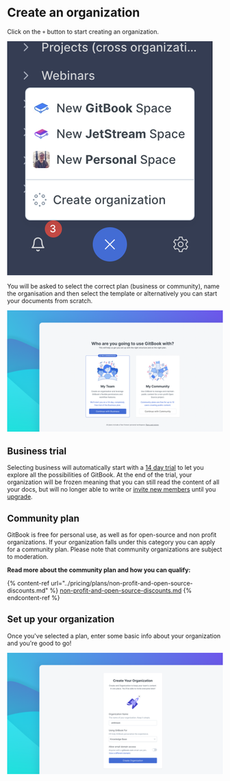 # Create an organization

Click on the `+` button to start creating an organization.

![](<../.gitbook/assets/image (3).png>)

You will be asked to select the correct plan (business or community), name the organisation and then select the template or alternatively you can start your documents from scratch.

![](<../.gitbook/assets/Plan Select.png>)

## Business trial

Selecting business will automatically start with a [14 day trial](../pricing/billing-policy.md#14-day-trial) to let you explore all the possibilities of GitBook. At the end of the trial, your organization will be frozen meaning that you can still read the content of all your docs, but will no longer able to write or [invite new members](../collaboration/team-management/#invite-members-to-your-organization) until you [upgrade](../pricing/plans/).

## Community plan

GitBook is free for personal use, as well as for open-source and non profit organizations. If your organization falls under this category you can apply for a community plan. Please note that community organizations are subject to moderation.

**Read more about the community plan and how you can qualify:**

{% content-ref url="../pricing/plans/non-profit-and-open-source-discounts.md" %}
[non-profit-and-open-source-discounts.md](../pricing/plans/non-profit-and-open-source-discounts.md)
{% endcontent-ref %}

## Set up your organization

Once you've selected a plan, enter some basic info about your organization and you're good to go!

![](<../.gitbook/assets/Create Org.png>)
